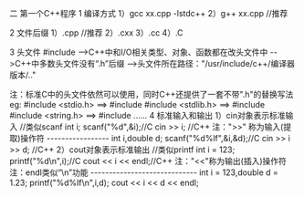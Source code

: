 二 第一个C++程序
1 编译方式
1）gcc xx.cpp -lstdc++
2）g++ xx.cpp //推荐

2 文件后缀
1）.cpp //推荐
2）.cxx
3）.cc
4）.C

3 头文件
#include <iostream>
-->C++中和I/O相关类型、对象、函数都在改头文件中
-->C++中多数头文件没有“.h”后缀
-->头文件所在路径："/usr/include/c++/编译器版本/.."

注：标准C中的头文件依然可以使用，同时C++还提供了一套不带".h"的替换写法
eg:
	#include <stdio.h> ==> #include <cstdio>
	#include <stdlib.h> ==> #include <cstdlib>
	#include <string.h> ==> #include <cstring>
	......
4 标准输入和输出
1）cin对象表示标准输入 //类似scanf
	int i;
	scanf("%d",&i);//C
	cin >> i; //C++
	注：">>" 称为输入(提取)操作符
	-----------------
	int i,double d;
	scanf("%d%lf",&i,&d);//C
	cin >> i >> d; //C++
2）cout对象表示标准输出 //类似printf
	int i = 123;
	printf("%d\n",i);//C
	cout << i << endl;//C++
	注："<<"称为输出(插入)操作符
	注：endl类似“\n”功能
	-----------------------------
	int i = 123,double d = 1.23;
	printf("%d%lf\n",i,d);
	cout << i << d << endl;